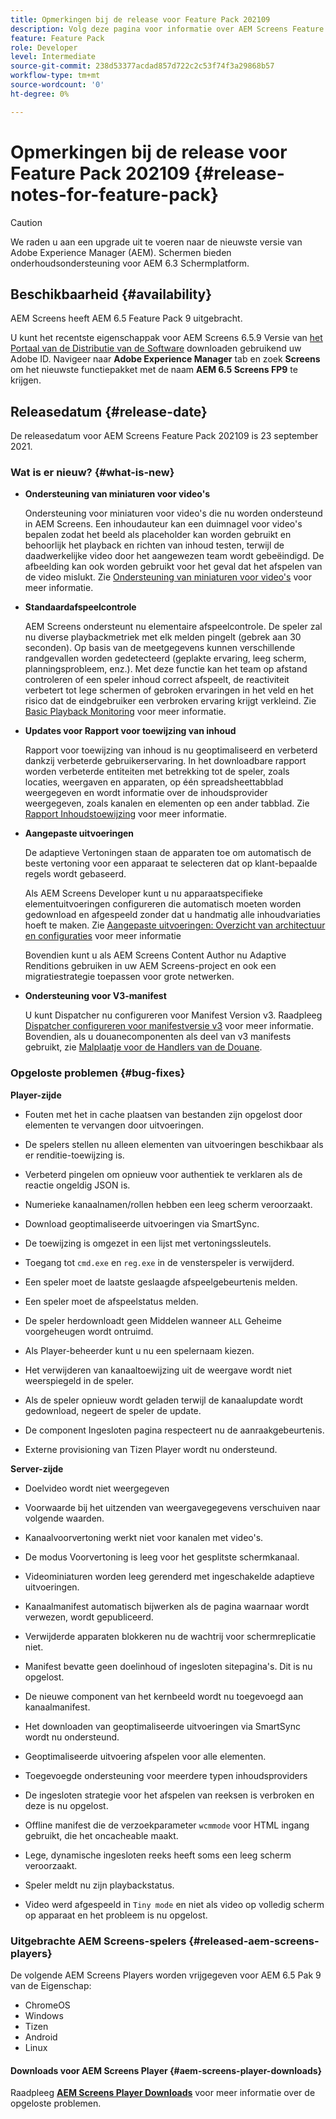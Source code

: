 ```yaml
---
title: Opmerkingen bij de release voor Feature Pack 202109
description: Volg deze pagina voor informatie over AEM Screens Feature Pack 202109, uitgebracht op 23 september 2021.
feature: Feature Pack
role: Developer
level: Intermediate
source-git-commit: 238d53377acdad857d722c2c53f74f3a29868b57
workflow-type: tm+mt
source-wordcount: '0'
ht-degree: 0%

---
```


# Opmerkingen bij de release voor Feature Pack 202109 {#release-notes-for-feature-pack}

>[!CAUTION]
>We raden u aan een upgrade uit te voeren naar de nieuwste versie van Adobe Experience Manager (AEM). Schermen bieden onderhoudsondersteuning voor AEM 6.3 Schermplatform.

## Beschikbaarheid {#availability}

AEM Screens heeft AEM 6.5 Feature Pack 9 uitgebracht.

U kunt het recentste eigenschappak voor AEM Screens 6.5.9 Versie van [het Portaal van de Distributie van de Software](https://experience.adobe.com/#/downloads/content/software-distribution/en/aem.html) downloaden gebruikend uw Adobe ID. Navigeer naar **Adobe Experience Manager** tab en zoek **Screens** om het nieuwste functiepakket met de naam **AEM 6.5 Screens FP9** te krijgen.

## Releasedatum {#release-date}

De releasedatum voor AEM Screens Feature Pack 202109 is 23 september 2021.

### Wat is er nieuw? {#what-is-new}

* **Ondersteuning van miniaturen voor video&#39;s**

   Ondersteuning voor miniaturen voor video&#39;s die nu worden ondersteund in AEM Screens. Een inhoudauteur kan een duimnagel voor video&#39;s bepalen zodat het beeld als placeholder kan worden gebruikt en behoorlijk het playback en richten van inhoud testen, terwijl de daadwerkelijke video door het aangewezen team wordt gebeëindigd. De afbeelding kan ook worden gebruikt voor het geval dat het afspelen van de video mislukt.
Zie [Ondersteuning van miniaturen voor video&#39;s](/help/user-guide/thumbnail-support.md) voor meer informatie.

* **Standaardafspeelcontrole**

   AEM Screens ondersteunt nu elementaire afspeelcontrole. De speler zal nu diverse playbackmetriek met elk melden pingelt (gebrek aan 30 seconden). Op basis van de meetgegevens kunnen verschillende randgevallen worden gedetecteerd (geplakte ervaring, leeg scherm, planningsprobleem, enz.). Met deze functie kan het team op afstand controleren of een speler inhoud correct afspeelt, de reactiviteit verbetert tot lege schermen of gebroken ervaringen in het veld en het risico dat de eindgebruiker een verbroken ervaring krijgt verkleind.
Zie [Basic Playback Monitoring](https://experienceleague.adobe.com/docs/experience-manager-screens/user-guide/administering/installing-screens-player.html?lang=en#playback-monitoring) voor meer informatie.

* **Updates voor Rapport voor toewijzing van inhoud**

   Rapport voor toewijzing van inhoud is nu geoptimaliseerd en verbeterd dankzij verbeterde gebruikerservaring. In het downloadbare rapport worden verbeterde entiteiten met betrekking tot de speler, zoals locaties, weergaven en apparaten, op één spreadsheettabblad weergegeven en wordt informatie over de inhoudsprovider weergegeven, zoals kanalen en elementen op een ander tabblad.
Zie [Rapport Inhoudstoewijzing](/help/user-guide/content-assignment-report.md) voor meer informatie.

* **Aangepaste uitvoeringen**

   De adaptieve Vertoningen staan de apparaten toe om automatisch de beste vertoning voor een apparaat te selecteren dat op klant-bepaalde regels wordt gebaseerd.

   Als AEM Screens Developer kunt u nu apparaatspecifieke elementuitvoeringen configureren die automatisch moeten worden gedownload en afgespeeld zonder dat u handmatig alle inhoudvariaties hoeft te maken. Zie [Aangepaste uitvoeringen: Overzicht van architectuur en configuraties](/help/user-guide/adaptive-renditions.md) voor meer informatie

   Bovendien kunt u als AEM Screens Content Author nu Adaptive Renditions gebruiken in uw AEM Screens-project en ook een migratiestrategie toepassen voor grote netwerken.

* **Ondersteuning voor V3-manifest**

   U kunt Dispatcher nu configureren voor Manifest Version v3. Raadpleeg [Dispatcher configureren voor manifestversie v3](https://experienceleague.adobe.com/docs/experience-manager-screens/user-guide/administering/dispatcher-configurations-aem-screens.html?lang=en#configuring-dispatcherv3) voor meer informatie.
Bovendien, als u douanecomponenten als deel van v3 manifests gebruikt, zie [Malplaatje voor de Handlers van de Douane](https://experienceleague.adobe.com/docs/experience-manager-screens/user-guide/developing/developing-custom-component-tutorial-develop.html?lang=en#custom-handlers).


### Opgeloste problemen {#bug-fixes}

**Player-zijde**

* Fouten met het in cache plaatsen van bestanden zijn opgelost door elementen te vervangen door uitvoeringen.

* De spelers stellen nu alleen elementen van uitvoeringen beschikbaar als er renditie-toewijzing is.

* Verbeterd pingelen om opnieuw voor authentiek te verklaren als de reactie ongeldig JSON is.

* Numerieke kanaalnamen/rollen hebben een leeg scherm veroorzaakt.

* Download geoptimaliseerde uitvoeringen via SmartSync.

* De toewijzing is omgezet in een lijst met vertoningssleutels.

* Toegang tot `cmd.exe` en `reg.exe` in de vensterspeler is verwijderd.

* Een speler moet de laatste geslaagde afspeelgebeurtenis melden.

* Een speler moet de afspeelstatus melden.

* De speler herdownloadt geen Middelen wanneer `ALL` Geheime voorgeheugen wordt ontruimd.

* Als Player-beheerder kunt u nu een spelernaam kiezen.

* Het verwijderen van kanaaltoewijzing uit de weergave wordt niet weerspiegeld in de speler.

* Als de speler opnieuw wordt geladen terwijl de kanaalupdate wordt gedownload, negeert de speler de update.

* De component Ingesloten pagina respecteert nu de aanraakgebeurtenis.

* Externe provisioning van Tizen Player wordt nu ondersteund.

**Server-zijde**

* Doelvideo wordt niet weergegeven
* Voorwaarde bij het uitzenden van weergavegegevens verschuiven naar volgende waarden.

* Kanaalvoorvertoning werkt niet voor kanalen met video&#39;s.

* De modus Voorvertoning is leeg voor het gesplitste schermkanaal.

* Videominiaturen worden leeg gerenderd met ingeschakelde adaptieve uitvoeringen.

* Kanaalmanifest automatisch bijwerken als de pagina waarnaar wordt verwezen, wordt gepubliceerd.

* Verwijderde apparaten blokkeren nu de wachtrij voor schermreplicatie niet.

* Manifest bevatte geen doelinhoud of ingesloten sitepagina&#39;s. Dit is nu opgelost.

* De nieuwe component van het kernbeeld wordt nu toegevoegd aan kanaalmanifest.

* Het downloaden van geoptimaliseerde uitvoeringen via SmartSync wordt nu ondersteund.

* Geoptimaliseerde uitvoering afspelen voor alle elementen.

* Toegevoegde ondersteuning voor meerdere typen inhoudsproviders

* De ingesloten strategie voor het afspelen van reeksen is verbroken en deze is nu opgelost.

* Offline manifest die de verzoekparameter `wcmmode` voor HTML ingang gebruikt, die het oncacheable maakt.

* Lege, dynamische ingesloten reeks heeft soms een leeg scherm veroorzaakt.

* Speler meldt nu zijn playbackstatus.

* Video werd afgespeeld in `Tiny mode` en niet als video op volledig scherm op apparaat en het probleem is nu opgelost.

### Uitgebrachte AEM Screens-spelers {#released-aem-screens-players}

De volgende AEM Screens Players worden vrijgegeven voor AEM 6.5 Pak 9 van de Eigenschap:

* ChromeOS
* Windows
* Tizen
* Android
* Linux

#### Downloads voor AEM Screens Player  {#aem-screens-player-downloads}

Raadpleeg **[AEM Screens Player Downloads](https://download.macromedia.com/screens/index.html)** voor meer informatie over de opgeloste problemen.
